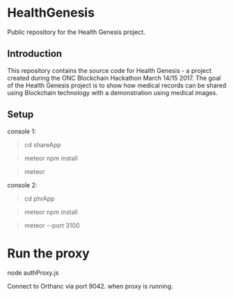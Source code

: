 # HealthGenesis
Public repository for the Health Genesis project.

Introduction
------------

This repository contains the source code for Health Genesis - a project created
during the ONC Blockchain Hackathon March 14/15 2017.  The goal of the Health
Genesis project is to show how medical records can be shared using Blockchain
technology with a demonstration using medical images.

Setup
-----

console 1:

> cd shareApp

> meteor npm install

> meteor

console 2:

> cd phrApp

> meteor npm install

> meteor --port 3100

# Run the proxy
node authProxy.js

Connect to Orthanc via port 9042. when proxy is running.
 
